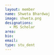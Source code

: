 ```yaml
---
layout: member
name: Shweta Bhardwaj
image: shweta.png
designations: 
  - MS Scholar
area:
bio:
email:
type: stu_dent
---
```


